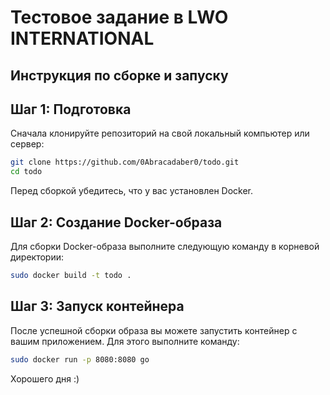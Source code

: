 # Тестовое задание в LWO INTERNATIONAL

## Инструкция по сборке и запуску

## Шаг 1: Подготовка
Сначала клонируйте репозиторий на свой локальный компьютер или сервер:
```bash
git clone https://github.com/0Abracadaber0/todo.git
cd todo
```

Перед сборкой убедитесь, что у вас установлен Docker.

## Шаг 2: Создание Docker-образа
Для сборки Docker-образа выполните следующую команду в корневой директории:

```bash
sudo docker build -t todo .
```

## Шаг 3: Запуск контейнера
После успешной сборки образа вы можете запустить контейнер с вашим приложением. Для этого выполните команду:

```bash
sudo docker run -p 8080:8080 go
```
Хорошего дня :)
